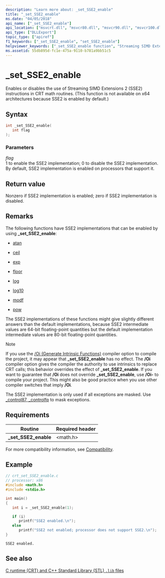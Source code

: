 ```yaml
---
description: "Learn more about: _set_SSE2_enable"
title: "_set_SSE2_enable"
ms.date: "04/05/2018"
api_name: ["_set_SSE2_enable"]
api_location: ["msvcrt.dll", "msvcr80.dll", "msvcr90.dll", "msvcr100.dll", "msvcr100_clr0400.dll", "msvcr110.dll", "msvcr110_clr0400.dll", "msvcr120.dll", "msvcr120_clr0400.dll", "ucrtbase.dll", "api-ms-win-crt-math-l1-1-0.dll"]
api_type: ["DLLExport"]
topic_type: ["apiref"]
f1_keywords: ["_set_SSE2_enable", "set_SSE2_enable"]
helpviewer_keywords: ["_set_SSE2_enable function", "Streaming SIMD Extensions 2 instructions", "set_SSE2_enable function"]
ms.assetid: 55db895d-fc1e-475a-9110-b781a9bb51c5
---
```

# _set_SSE2_enable

Enables or disables the use of Streaming SIMD Extensions 2 (SSE2) instructions in CRT math routines. (This function is not available on x64 architectures because SSE2 is enabled by default.)

## Syntax

```C
int _set_SSE2_enable(
   int flag
);
```

### Parameters

*flag*<br/>
1 to enable the SSE2 implementation; 0 to disable the SSE2 implementation. By default, SSE2 implementation is enabled on processors that support it.

## Return value

Nonzero if SSE2 implementation is enabled; zero if SSE2 implementation is disabled.

## Remarks

The following functions have SSE2 implementations that can be enabled by using **_set_SSE2_enable**:

- [atan](atan-atanf-atanl-atan2-atan2f-atan2l.md)

- [ceil](ceil-ceilf-ceill.md)

- [exp](exp-expf.md)

- [floor](floor-floorf-floorl.md)

- [log](log-logf-log10-log10f.md)

- [log10](log-logf-log10-log10f.md)

- [modf](modf-modff-modfl.md)

- [pow](pow-powf-powl.md)

The SSE2 implementations of these functions might give slightly different answers than the default implementations, because SSE2 intermediate values are 64-bit floating-point quantities but the default implementation intermediate values are 80-bit floating-point quantities.

> [!NOTE]
> If you use the [/Oi (Generate Intrinsic Functions)](../../build/reference/oi-generate-intrinsic-functions.md) compiler option to compile the project, it may appear that **_set_SSE2_enable** has no effect. The **/Oi** compiler option gives the compiler the authority to use intrinsics to replace CRT calls; this behavior overrides the effect of **_set_SSE2_enable**. If you want to guarantee that **/Oi** does not override **_set_SSE2_enable**, use **/Oi-** to compile your project. This might also be good practice when you use other compiler switches that imply **/Oi**.

The SSE2 implementation is only used if all exceptions are masked. Use [_control87, _controlfp](control87-controlfp-control87-2.md) to mask exceptions.

## Requirements

|Routine|Required header|
|-------------|---------------------|
|**_set_SSE2_enable**|\<math.h>|

For more compatibility information, see [Compatibility](../compatibility.md).

## Example

```C
// crt_set_SSE2_enable.c
// processor: x86
#include <math.h>
#include <stdio.h>

int main()
{
   int i = _set_SSE2_enable(1);

   if (i)
      printf("SSE2 enabled.\n");
   else
      printf("SSE2 not enabled; processor does not support SSE2.\n");
}
```

```Output
SSE2 enabled.
```

## See also

[C runtime (CRT) and C++ Standard Library (STL) `.lib` files](../crt-library-features.md)

